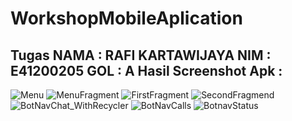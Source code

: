 # WorkshopMobileAplication
Tugas
NAMA : RAFI KARTAWIJAYA
NIM : E41200205
GOL : A
Hasil Screenshot Apk :
----------------

![Menu](https://user-images.githubusercontent.com/80251248/137106047-6ff30e0e-6c2c-49b0-b527-497dbfaf8082.jpeg)
![MenuFragment](https://user-images.githubusercontent.com/80251248/137106058-f37c36ef-e72e-4bf0-aa10-a0f216b3f570.jpeg)
![FirstFragment](https://user-images.githubusercontent.com/80251248/137106069-3f161702-df7d-4929-99a7-d12008faa4ea.jpeg)
![SecondFragmend](https://user-images.githubusercontent.com/80251248/137106076-f15521f7-386a-4a9d-a8c0-af4e7ccde60d.jpeg)
![BotNavChat_WithRecycler](https://user-images.githubusercontent.com/80251248/137106101-06b0fbd1-eb9f-4bf5-867b-104615fb2efd.jpeg)
![BotNavCalls](https://user-images.githubusercontent.com/80251248/137106110-507c9e87-14d2-4c11-8515-e9a3c29954e2.jpeg)
![BotnavStatus](https://user-images.githubusercontent.com/80251248/137106125-289c1a07-11b3-4a70-9f00-ff6ff7faae7b.jpeg)

